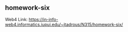 ## homework-six

Web4 Link: https://in-info-web4.informatics.iupui.edu/~jtadrous/N315/homework-six/
